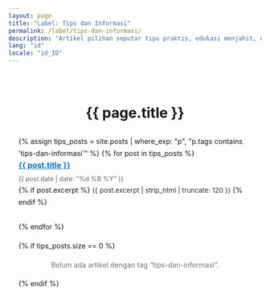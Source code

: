 ```yaml
---
layout: page
title: "Label: Tips dan Informasi"
permalink: /label/tips-dan-informasi/
description: "Artikel pilihan seputar tips praktis, edukasi menjahit, dan informasi inspiratif dari blog Penjahit Alamanda."
lang: "id"
locale: "id_ID"
---
```


<main role="main" itemscope itemtype="https://schema.org/CollectionPage"
      style="max-width: 960px; margin: auto; padding: 20px; line-height: 1.7;">

  <h1 style="text-align: center; margin-bottom: 20px;">{{ page.title }}</h1>

  <ul style="list-style: none; padding: 0;">
    {% assign tips_posts = site.posts | where_exp: "p", "p.tags contains 'tips-dan-informasi'" %}
    {% for post in tips_posts %}
      <li style="margin-bottom: 25px;">
        <a href="{{ post.url | relative_url }}" style="font-size: 1.1em; font-weight: bold; color: #0077cc;">
          {{ post.title }}
        </a><br>
        <span style="font-size: 0.9em; color: #666;">{{ post.date | date: "%d %B %Y" }}</span><br>
        {% if post.excerpt %}
          <span style="font-size: 0.95em; color: #333;">
            {{ post.excerpt | strip_html | truncate: 120 }}
          </span>
        {% endif %}
      </li>
    {% endfor %}
  </ul>

  {% if tips_posts.size == 0 %}
    <p style="text-align: center; color: #777;">Belum ada artikel dengan tag “tips-dan-informasi”.</p>
  {% endif %}

</main>
